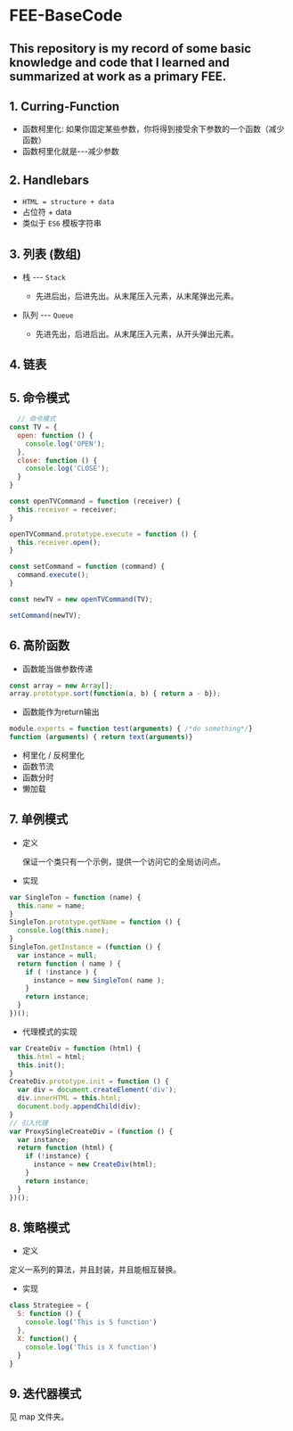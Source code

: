 # FEE-BaseCode
 This repository is my record of some basic knowledge and code that I learned and summarized at work as a primary FEE.
---

## 1. Curring-Function
+ 函数柯里化: 如果你固定某些参数，你将得到接受余下参数的一个函数（减少函数）
+ 函数柯里化就是---减少参数

## 2. Handlebars
+ `HTML = structure + data`
+ 占位符 + data
+ 类似于 `ES6` 模板字符串

## 3. 列表 (数组)
+ 栈 --- `Stack`
  - 先进后出，后进先出。从末尾压入元素，从末尾弹出元素。

+ 队列 --- `Queue`
  - 先进先出，后进后出。从末尾压入元素，从开头弹出元素。

## 4. 链表

## 5. 命令模式

  ```js
    // 命令模式
  const TV = {
    open: function () {
      console.log('OPEN');
    },
    close: function () {
      console.log('CLOSE');
    }
  }

  const openTVCommand = function (receiver) {
    this.receiver = receiver;
  }

  openTVCommand.prototype.execute = function () {
    this.receiver.open();
  }

  const setCommand = function (command) {
    command.execute();
  }

  const newTV = new openTVCommand(TV);

  setCommand(newTV);

  ```

## 6. 高阶函数
  - 函数能当做参数传递
  ```js
  const array = new Array[];
  array.prototype.sort(function(a, b) { return a - b});
  ```
  - 函数能作为return输出
  ```js
  module.exports = function test(arguments) { /*do something*/}
  function (arguments) { return text(arguments)}
  ```
  - 柯里化 / 反柯里化
  - 函数节流
  - 函数分时
  - 懒加载

## 7. 单例模式
  - 定义

    保证一个类只有一个示例，提供一个访问它的全局访问点。

  - 实现
  ```js
  var SingleTon = function (name) {
    this.name = name;
  }
  SingleTon.prototype.getName = function () {
    console.log(this.name);
  }
  SingleTon.getInstance = (function () {
    var instance = null;
    return function ( name ) {
      if ( !instance ) {
        instance = new SingleTon( name );
      }
      return instance;
    }
  })();
  ```
  - 代理模式的实现

  ```js
  var CreateDiv = function (html) {
    this.html = html;
    this.init();
  }
  CreateDiv.prototype.init = function () {
    var div = document.createElement('div');
    div.innerHTML = this.html;
    document.body.appendChild(div);
  }
  // 引入代理
  var ProxySingleCreateDiv = (function () {
    var instance;
    return function (html) {
      if (!instance) {
        instance = new CreateDiv(html);
      }
      return instance;
    }
  })();

  ```

## 8. 策略模式
  - 定义

  定义一系列的算法，并且封装，并且能相互替换。

  - 实现
  ```js
  class Strategiee = {
    S: function () {
      console.log('This is S function')
    },
    X: function() {
      console.log('This is X function')
    }
  }

  ```

## 9. 迭代器模式
  见 map 文件夹。
